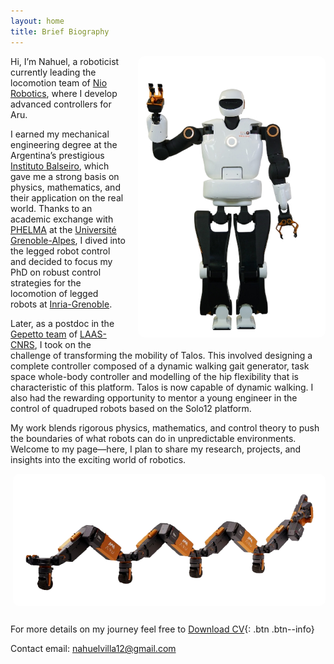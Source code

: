 ```yaml
---
layout: home
title: Brief Biography
---
```



<img src="/assets/images/robots/Talos.png" alt="Talos robot" style="float: right; width: 300px; max-width: 100%; margin-left: 20px; margin-bottom: 1em; border-radius: 10px;">

Hi, I’m Nahuel, a roboticist currently leading the locomotion team of [Nio Robotics](https://www.nio-robotics.com/), where I develop advanced controllers for Aru. 

I earned my mechanical engineering degree at the Argentina’s prestigious [Instituto Balseiro](https://www.ib.edu.ar/), which gave me a strong basis on physics, mathematics, and their application on the real world. Thanks to an academic exchange with [PHELMA](https://phelma.grenoble-inp.fr/) at the [Université Grenoble-Alpes](https://www.univ-grenoble-alpes.fr/), I dived into the legged robot control and decided to focus my PhD on robust control strategies for the locomotion of legged robots at [Inria-Grenoble](https://www.inria.fr/fr/centre-inria-universite-grenoble-alpes). 

Later, as a postdoc in the [Gepetto team](https://www.laas.fr/fr/equipes/gepetto/) of [LAAS-CNRS](https://www.laas.fr/en/), I took on the challenge of transforming the mobility of Talos. This involved designing a complete controller composed of a dynamic walking gait generator, task space whole-body controller and modelling of the hip flexibility that is characteristic of this platform. Talos is now capable of dynamic walking. I also had the rewarding opportunity to mentor a young engineer in the control of quadruped robots based on the Solo12 platform.

My work blends rigorous physics, mathematics, and control theory to push the boundaries of what robots can do in unpredictable environments. Welcome to my page—here, I plan to share my research, projects, and insights into the exciting world of robotics.
<img src="/assets/images/robots/ARU_Snake.png" alt="Aru robot" style="float: right; width: 500px; max-width: 100%; margin: 1em 0 2em 20px; border-radius: 10px;">

For more details on my journey feel free to 
[Download CV](/assets/cv.pdf){: .btn .btn--info}

Contact email: [nahuelvilla12@gmail.com](mailto:nahuelvilla12@gmail.com)


<!-- <div style="text-align: center;">
  <img src="/assets/images/robots/Talos.png" alt="Talos robot" style="max-width: 150px; height: auto;">
</div>


<div style="text-align: center;">
  <img src="/assets/images/robots/ARU_Snake.png" alt="Aru extended as snake" style="max-width: 250px; height: auto;">
</div> -->


<!-- [Talos walking](/assets/images/robots/Talos.png) -->

<!-- TODO 1: Add images of the robots that I have worked with. -->
<!-- TODO 2: Make sure that the portfolio appears below as a bar showing title and image, -->
<!-- TODO 3: Remove the About me from the navigation, later, I will replace it by posts. -->

<!-- To introduce the different robots -->
<!-- During this path, I have worked directly or indirectly with Pepper, HRP-4, Toro, Talos, Solo12, Aru -->

<!-- [Portfolio](/portfolio/) | [About Me](/about/) -->
